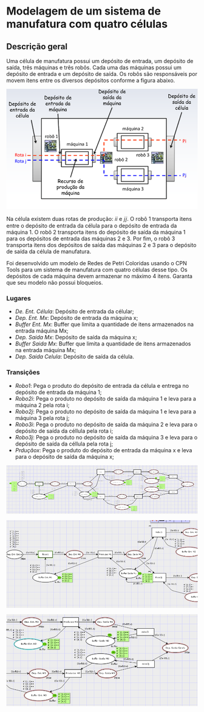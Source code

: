 # Modelagem de um sistema de manufatura com quatro células

## Descrição geral 

Uma célula de manufatura possui um depósito de entrada, um depósito de saída, 
três máquinas e três robôs. Cada uma das máquinas possui um depósito de 
entrada e um depósito de saída. Os robôs são responsáveis por movem itens entre 
os diversos depósitos conforme a figura abaixo. 

<p align="center">
  <img src="./img/celula.png" alt="Autômato de R1"/>
</p>

Na célula existem duas rotas de produção: 𝑖𝑖 e 𝑗𝑗. O robô 1 transporta itens entre o 
depósito de entrada da célula para o depósito de entrada da máquina 1. O robô 2 
transporta itens do depósito de saída da máquina 1 para os depósitos de entrada 
das máquinas 2 e 3. Por fim, o robô 3 transporta itens dos depósitos de saída das 
máquinas 2 e 3 para o depósito de saída da célula de manufatura. 

Foi desenvolvido um modelo de Redes de Petri Coloridas usando o CPN 
Tools para um sistema de manufatura com quatro células desse tipo. 
Os depósitos de cada máquina devem armazenar no máximo 4 itens. Garanta que 
seu modelo não possui bloqueios.

### Lugares
- *De. Ent. Célula*: Depósito de entrada da célular;
- *Dep. Ent. Mx*: Depósito de entrada da máquina x;
- *Buffer Ent. Mx*: Buffer que limita a quantidade de itens armazenados na entrada máquina Mx;
- *Dep. Saida Mx*: Depósito de saída da máquina x;
- *Buffer Saida Mx*: Buffer que limita a quantidade de itens armazenados na entrada máquina Mx;
- *Dep. Saida Celula*: Depósito de saída da célula.

### Transições
- *Robo1*: Pega o produto do depósito de entrada da célula e entrega no depósito de entrada da máquina 1;
- *Robo2i*: Pega o produto no depósito de saída da máquina 1 e leva para a máquina 2 pela rota i;
- *Robo2j*: Pega o produto no depósito de saída da máquina 1 e leva para a máquina 3 pela rota j;
- *Robo3i*: Pega o produto no depósito de saída da máquina 2 e leva para o depósito de saída da céllula pela rota i;
- *Robo3j*: Pega o produto no depósito de saída da máquina 3 e leva para o depósito de saída da céllula pela rota j;
- *Prduçãox*: Pega o produto do depósito de entrada da máquina x e leva para o depósito de saída da máquina x;

<p align="center">
  <img src="./img/rede_de_petri.png" alt="Autômato de R1"/>
</p>

<p align="center">
  <img src="./img/parte1.png" alt="Autômato de R1"/>
</p>

<p align="center">
  <img src="./img/parte2.png" alt="Autômato de R1"/>
</p>
